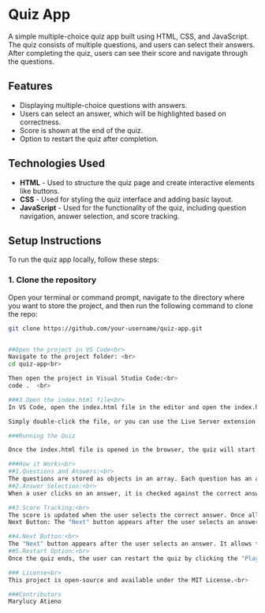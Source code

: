 # Quiz App

A simple multiple-choice quiz app built using HTML, CSS, and JavaScript. The quiz consists of multiple questions, and users can select their answers. After completing the quiz, users can see their score and navigate through the questions.

## Features
- Displaying multiple-choice questions with answers.
- Users can select an answer, which will be highlighted based on correctness.
- Score is shown at the end of the quiz.
- Option to restart the quiz after completion.

## Technologies Used
- **HTML** - Used to structure the quiz page and create interactive elements like buttons.
- **CSS** - Used for styling the quiz interface and adding basic layout.
- **JavaScript** - Used for the functionality of the quiz, including question navigation, answer selection, and score tracking.

## Setup Instructions

To run the quiz app locally, follow these steps:

### 1. Clone the repository

Open your terminal or command prompt, navigate to the directory where you want to store the project, and then run the following command to clone the repo:

```bash
git clone https://github.com/your-username/quiz-app.git


##Open the project in VS Code<br>
Navigate to the project folder: <br>
cd quiz-app<br>

Then open the project in Visual Studio Code:<br>
code .  <br>

###3.Open the index.html file<br>
In VS Code, open the index.html file in the editor and open the index.html file in your browser.<br>

Simply double-click the file, or you can use the Live Server extension in VS Code to run it locally.<br>

###Running the Quiz

Once the index.html file is opened in the browser, the quiz will start automatically. Click on the answers to proceed to the next question. After completing the quiz, you will see your score and have the option to restart.<br>

###How it Works<br>
##1.Questions and Answers:<br>
The questions are stored as objects in an array. Each question has an associated list of answers, where one answer is marked as correct.<br>
##2.Answer Selection:<br>
When a user clicks on an answer, it is checked against the correct answer. If the selected answer is correct, it’s highlighted as "correct". If incorrect, it’s highlighted as "incorrect".<br>

##3.Score Tracking:<br>
The score is updated when the user selects the correct answer. Once all questions have been answered, the score is displayed.
Next Button: The "Next" button appears after the user selects an answer. It allows the user to move to the next question.

##4.Next Button:<br>
The "Next" button appears after the user selects an answer. It allows the user to move to the next question.<br>
##5.Restart Option:<br>
Once the quiz ends, the user can restart the quiz by clicking the "Play Again" button.<br>

### License<br>
This project is open-source and available under the MIT License.<br>

###Contributors
Marylucy Atieno